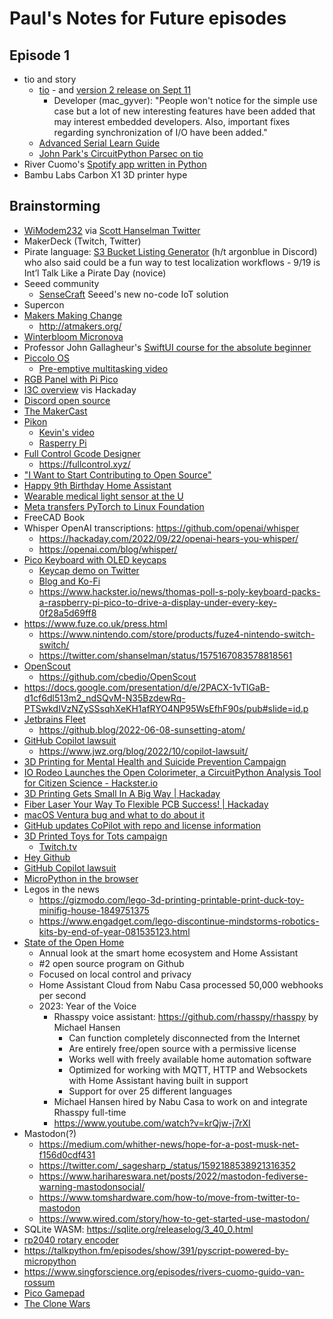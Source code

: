 # Paul's Notes for Future episodes

## Episode 1
* tio and story
  * [tio](https://github.com/tio/tio) - and [version 2 release on Sept 11](https://github.com/tio/tio/releases/tag/v2.0)
    * Developer (mac_gyver): "People won't notice for the simple use case but a lot of new interesting features have been added that may interest embedded developers. Also, important fixes regarding synchronization of I/O have been added."
  * [Advanced Serial Learn Guide](https://learn.adafruit.com/welcome-to-circuitpython/advanced-serial-console-on-linux) 
  * [John Park's CircuitPython Parsec on tio](https://www.youtube.com/watch?v=gAs45AOycrg&list=PLjF7R1fz_OOWFqZfqW9jlvQSIUmwn9lWr&index=5)
* River Cuomo's [Spotify app written in Python](https://github.com/riverscuomo/new-albums)
* Bambu Labs Carbon X1 3D printer hype

## Brainstorming
* [WiModem232](https://www.cbmstuff.com/index.php?route=product/product&product_id=60) via [Scott Hanselman Twitter](https://twitter.com/shanselman/status/1569495883070447616)
* MakerDeck (Twitch, Twitter)
* Pirate language:  [S3 Bucket Listing Generator](https://adafruit-circuit-python.s3.amazonaws.com/index.html?prefix=bin/circuitplayground_express/en_x_pirate/) (h/t argonblue in  Discord) who also said could be a fun way to test localization workflows - 9/19 is Int’l Talk Like a Pirate Day (novice)
* Seeed community
  * [SenseCraft](https://github.com/Seeed-Studio/SenseCraft) Seeed's new no-code IoT solution
* Supercon
* [Makers Making Change](makersmakingchange.com)
  * http://atmakers.org/
* [Winterbloom Micronova](https://winterbloom.com/shop/micronova)
* Professor John Gallagheur's [SwiftUI course for the absolute beginner](https://www.youtube.com/playlist?list=PL9VJ9OpT-IPSM6dFSwQCIl409gNBsqKTe)
* [Piccolo OS](https://github.com/garyexplains/piccolo_os_v1.1)
  * [Pre-emptive multitasking video](https://www.youtube.com/watch?v=g1VFJHjLVMU)
* [RGB Panel with Pi Pico](https://hackaday.com/2022/08/28/share-screen-to-rgb-panel-with-pi-pico-w/)
* [I3C overview](https://hackaday.com/2022/08/25/i3c-no-typo-wants-to-be-your-serial-bus/) vis Hackaday
* [Discord open source](https://github.com/discord/discord-open-source)
* [The MakerCast](https://twitter.com/TheMakerCast)
* [Pikon](https://www.digitalcameraworld.com/news/robot-builder-shares-raspberry-pi-pikon-high-quality-camera-in-3d-printed-casing)
  * [Kevin's video](https://www.youtube.com/watch?v=4BEjKUK8DSQ)
  * [Rasperry Pi](https://www.raspberrypi.com/news/3d-printed-pikon-camera/)
* [Full Control Gcode Designer](http://fullcontrolgcode.com/)
  * https://fullcontrol.xyz/
* ["I Want to Start Contributing to Open Source"](https://harihareswara.net/posts/2022/i-want-to-start-contributing-to-open-source-my-current-advice/)
* [Happy 9th Birthday Home Assistant](https://www.home-assistant.io/blog/2022/09/07/release-20229/)
* [Wearable medical light sensor at the U](https://www.hackster.io/news/this-wearable-wholly-3d-printed-light-sensor-could-help-track-the-causes-of-lupus-flare-ups-118510f4619f)
* [Meta transfers PyTorch to Linux Foundation](https://www.hackster.io/news/meta-passes-pytorch-the-python-machine-learning-framework-to-the-linux-foundation-d48166c66500)
* FreeCAD Book
* Whisper OpenAI transcriptions: https://github.com/openai/whisper
  * https://hackaday.com/2022/09/22/openai-hears-you-whisper/
  * https://openai.com/blog/whisper/
* [Pico Keyboard with OLED keycaps](https://www.tomshardware.com/news/raspberry-pi-pico-keyboard-with-oled-keycaps)
  * [Keycap demo on Twitter](https://twitter.com/thpoll2/status/1573260216426430465)
  * [Blog and Ko-Fi](https://ko-fi.com/polykb)
  * https://www.hackster.io/news/thomas-poll-s-poly-keyboard-packs-a-raspberry-pi-pico-to-drive-a-display-under-every-key-0f28a5d69ff8
* https://www.fuze.co.uk/press.html
  * https://www.nintendo.com/store/products/fuze4-nintendo-switch-switch/
  * https://twitter.com/shanselman/status/1575167083578818561
* [OpenScout](https://hackaday.com/2022/09/26/robotic-platform-is-open-sourced-and-user-friendly/)
  * https://github.com/cbedio/OpenScout
* https://docs.google.com/presentation/d/e/2PACX-1vTlGaB-d1cf6dl513m2_ndSQvM-N35BzdewRq-PTSwkdIVzNZySSsqhXeKH1afRYO4NP95WsEfhF90s/pub#slide=id.p
* [Jetbrains Fleet](https://www.jetbrains.com/fleet/)
  * https://github.blog/2022-06-08-sunsetting-atom/
* [GitHub Copilot lawsuit](https://githubcopilotinvestigation.com/)
  * https://www.jwz.org/blog/2022/10/copilot-lawsuit/
* [3D Printing for Mental Health and Suicide Prevention Campaign](https://3dwithus.com/3d-printing-for-mental-health-and-suicide-prevention)
* [IO Rodeo Launches the Open Colorimeter, a CircuitPython Analysis Tool for Citizen Science - Hackster.io](https://www.hackster.io/news/io-rodeo-launches-the-open-colorimeter-a-circuitpython-analysis-tool-for-citizen-science-4e0435072e21)
* [3D Printing Gets Small In A Big Way | Hackaday](https://hackaday.com/2022/10/26/3d-printing-gets-small-in-a-big-way/)
* [Fiber Laser Your Way To Flexible PCB Success! | Hackaday](https://hackaday.com/2022/10/26/fiber-laser-your-way-to-flexible-pcb-success/)
* [macOS Ventura bug and what to do about it](https://www.raspberrypi.com/news/the-ventura-problem/)
* [GitHub updates CoPilot with repo and license information](https://github.blog/2022-11-01-preview-referencing-public-code-in-github-copilot/)
* [3D Printed Toys for Tots campaign](https://www.ic3dprinters.com/2022-toys/)
  * [Twitch.tv](https://www.twitch.tv/charitymakers)
* [Hey Github](https://githubnext.com/projects/hey-github)
* [GitHub Copilot lawsuit](https://www.theregister.com/2022/11/11/githubs_copilot_opinion/)
* [MicroPython in the browser](https://www.anaconda.com/blog/pyscript-updates-bytecode-alliance-pyodide-and-micropython)
* Legos in the news
  * https://gizmodo.com/lego-3d-printing-printable-print-duck-toy-minifig-house-1849751375
  * https://www.engadget.com/lego-discontinue-mindstorms-robotics-kits-by-end-of-year-081535123.html
* [State of the Open Home](https://www.youtube.com/watch?v=D936T1Ze8-4)
  * Annual look at the smart home ecosystem and Home Assistant
  * #2 open source program on Github
  * Focused on local control and privacy
  * Home Assistant Cloud from Nabu Casa processed 50,000 webhooks per second
  * 2023: Year of the Voice
    * Rhasspy voice assistant: https://github.com/rhasspy/rhasspy by Michael Hansen
      * Can function completely disconnected from the Internet
      * Are entirely free/open source with a permissive license
      * Works well with freely available home automation software
      * Optimized for working with MQTT, HTTP and Websockets with Home Assistant having built in support
      * Support for over 25 different languages
    * Michael Hansen hired by Nabu Casa to work on and integrate Rhasspy full-time
    * https://www.youtube.com/watch?v=krQjw-j7rXI
* Mastodon(?)
  * https://medium.com/whither-news/hope-for-a-post-musk-net-f156d0cdf431
  * https://twitter.com/_sagesharp_/status/1592188538921316352
  * https://www.harihareswara.net/posts/2022/mastodon-fediverse-warning-mastodonsocial/
  * https://www.tomshardware.com/how-to/move-from-twitter-to-mastodon
  * https://www.wired.com/story/how-to-get-started-use-mastodon/
* SQLite WASM: https://sqlite.org/releaselog/3_40_0.html
* [rp2040 rotary encoder](https://www.hackster.io/news/ahmsville-labs-pico-dev-m3-turns-a-raspberry-pi-rp2040-into-a-feature-packed-rotary-encoder-knob-c63b181c585d)
* https://talkpython.fm/episodes/show/391/pyscript-powered-by-micropython
* https://www.singforscience.org/episodes/rivers-cuomo-guido-van-rossum
* [Pico Gamepad](https://www.hackster.io/news/alpakka-is-an-open-source-gamepad-based-on-the-raspberry-pi-pico-05380c38181d)
* [The Clone Wars](https://hackaday.com/2022/12/05/perhaps-its-time-to-talk-about-all-those-fakes-and-clones/)